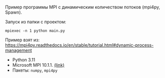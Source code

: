 Пример программы MPI с динамическим количеством потоков (mpi4py, Spawn).

Запуск из папки с проектом:
```commandline
mpiexec -n 1 python main.py
```

Пример взят из:
https://mpi4py.readthedocs.io/en/stable/tutorial.html#dynamic-process-management 

* Python 3.11
* Microsoft MPI 10.1.1. [(link)](https://github.com/microsoft/Microsoft-MPI/releases/tag/v10.1.1)
* Пакеты: `numpy`, `mpi4py`